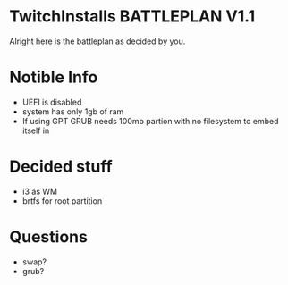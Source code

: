 # TwitchInstalls BATTLEPLAN V1.1
Alright here is the battleplan as decided by you.

# Notible Info
* UEFI is disabled
* system has only 1gb of ram
* If using GPT GRUB needs 100mb partion with no filesystem to embed itself in

# Decided stuff
* i3 as WM
* brtfs for root partition

# Questions
* swap?
* grub?
